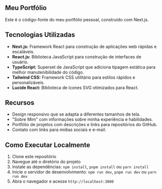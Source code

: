 ## Meu Portfólio

Este é o código-fonte do meu portfólio pessoal, construído com Next.js.

## Tecnologias Utilizadas

- **Next.js:** Framework React para construção de aplicações web rápidas e escaláveis.
- **React.js:** Biblioteca JavaScript para construção de interfaces de usuário.
- **TypeScript:** Superset de JavaScript que adiciona tipagem estática para melhor manutenibilidade do código.
- **Tailwind CSS:** Framework CSS utilitário para estilos rápidos e personalizáveis.
- **Lucide React:** Biblioteca de ícones SVG otimizados para React.

## Recursos

- Design responsivo que se adapta a diferentes tamanhos de tela.
- "Sobre Mim" com informações sobre minha experiência e habilidades.
- Portfólio de projetos com descrições e links para repositórios do GitHub.
- Contato com links para mídias sociais e e-mail.

## Como Executar Localmente

1. Clone este repositório
2. Navegue até o diretório do projeto
3. Instale as dependências: `npm install`, `pnpm install` ou `yarn install`
4. Inicie o servidor de desenvolvimento: `npm run dev`, `pnpm run dev` ou `yarn run dev`
5. Abra o navegador e acesse `http://localhost:3000`
